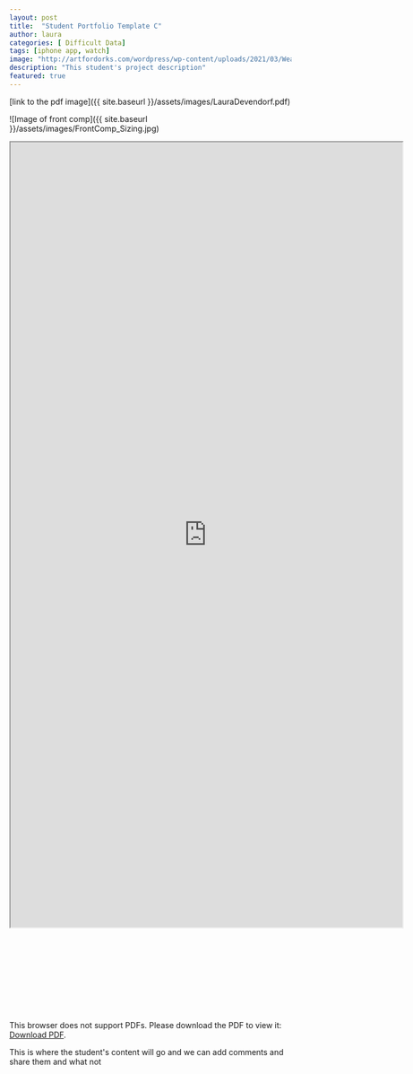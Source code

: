 ```yaml
---
layout: post
title:  "Student Portfolio Template C"
author: laura
categories: [ Difficult Data]
tags: [iphone app, watch]
image: "http://artfordorks.com/wordpress/wp-content/uploads/2021/03/WearAnimation_Web.gif"
description: "This student's project description"
featured: true
---
```



[link to the pdf image]({{ site.baseurl }}/assets/images/LauraDevendorf.pdf)




![Image of front comp]({{ site.baseurl }}/assets/images/FrontComp_Sizing.jpg)


<iframe src="http://artfordorks.com/" width="700px" height="1400px" title="embedding from site"></iframe>



<object data="https://hammer.ucla.edu/sites/default/files/migrated-assets/media/Digital_archives/Corita_Kent/Essays/susan-dackerman_corita-kent-and-the-language-of-pop.pdf" type="application/pdf" width="700px" height="1400px">
    <embed src="https://hammer.ucla.edu/sites/default/files/migrated-assets/media/Digital_archives/Corita_Kent/Essays/susan-dackerman_corita-kent-and-the-language-of-pop.pdf">
        <p>This browser does not support PDFs. Please download the PDF to view it: <a href="https://hammer.ucla.edu/sites/default/files/migrated-assets/media/Digital_archives/Corita_Kent/Essays/susan-dackerman_corita-kent-and-the-language-of-pop.pdf">Download PDF</a>.</p>
    </embed>
</object>


This is where the student's content will go and we can add comments and share them and what not